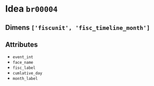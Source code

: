 # Idea `br00004`

## Dimens `['fiscunit', 'fisc_timeline_month']`

## Attributes
- `event_int`
- `face_name`
- `fisc_label`
- `cumlative_day`
- `month_label`
